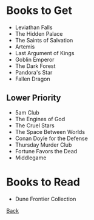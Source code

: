 # Books to Get

- Leviathan Falls
- The Hidden Palace
- The Saints of Salvation
- Artemis
- Last Argument of Kings
- Goblin Emperor
- The Dark Forest
- Pandora's Star
- Fallen Dragon

## Lower Priority

- 5am Club
- The Engines of God
- The Cruel Stars
- The Space Between Worlds
- Conan Doyle for the Defense
- Thursday Murder Club
- Fortune Favors the Dead
- Middlegame

# Books to Read

- Dune Frontier Collection

[Back](https://github.com/TerryLansdown/lists/blob/master/2022/general-gift-ideas.md)